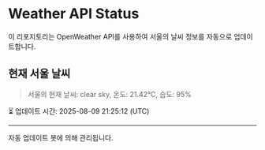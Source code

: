 
# Weather API Status

이 리포지토리는 OpenWeather API를 사용하여 서울의 날씨 정보를 자동으로 업데이트합니다.

## 현재 서울 날씨
> 서울의 현재 날씨: clear sky, 온도: 21.42°C, 습도: 95%

⏳ 업데이트 시간: 2025-08-09 21:25:12 (UTC)

---
자동 업데이트 봇에 의해 관리됩니다.
